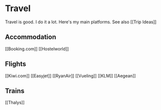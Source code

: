 # Travel
Travel is good. I do it a lot. Here's my main platforms. See also [[Trip Ideas]]

## Accommodation
[[Booking.com]]
[[Hostelworld]]

## Flights
[[Kiwi.com]]
[[Easyjet]]
[[RyanAir]]
[[Vueling]]
[[KLM]]
[[Aegean]]

## Trains
[[Thalys]]
